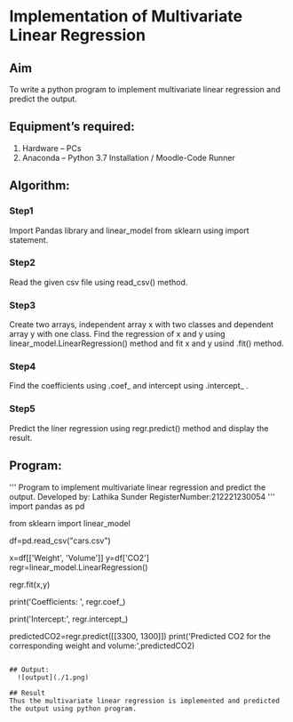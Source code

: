 # Implementation of Multivariate Linear Regression
## Aim
To write a python program to implement multivariate linear regression and predict the output.
## Equipment’s required:
1.	Hardware – PCs
2.	Anaconda – Python 3.7 Installation / Moodle-Code Runner
## Algorithm:
### Step1
Import Pandas library and linear_model from sklearn using import statement.

### Step2
Read the given csv file using read_csv() method.

### Step3
Create two arrays, independent array x with two classes and dependent array y with one class. Find the regression of x and y using linear_model.LinearRegression() method and fit x and y usind .fit() method.

### Step4
Find the coefficients using .coef_ and intercept using .intercept_ .

### Step5
Predict the liner regression using regr.predict() method and display the result.

## Program:
'''
Program to implement multivariate linear regression and predict the output.
Developed by: Lathika Sunder
RegisterNumber:212221230054
'''
import pandas as pd

from sklearn import linear_model

df=pd.read_csv("cars.csv")

x=df[['Weight', 'Volume']]
y=df['CO2']
regr=linear_model.LinearRegression()

regr.fit(x,y)

print('Coefficients: ', regr.coef_)

print('Intercept:', regr.intercept_)

predictedCO2=regr.predict([[3300, 1300]])
print('Predicted CO2 for the corresponding weight and volume:',predictedCO2)
```

## Output:
  ![output](./1.png)

## Result
Thus the multivariate linear regression is implemented and predicted the output using python program.